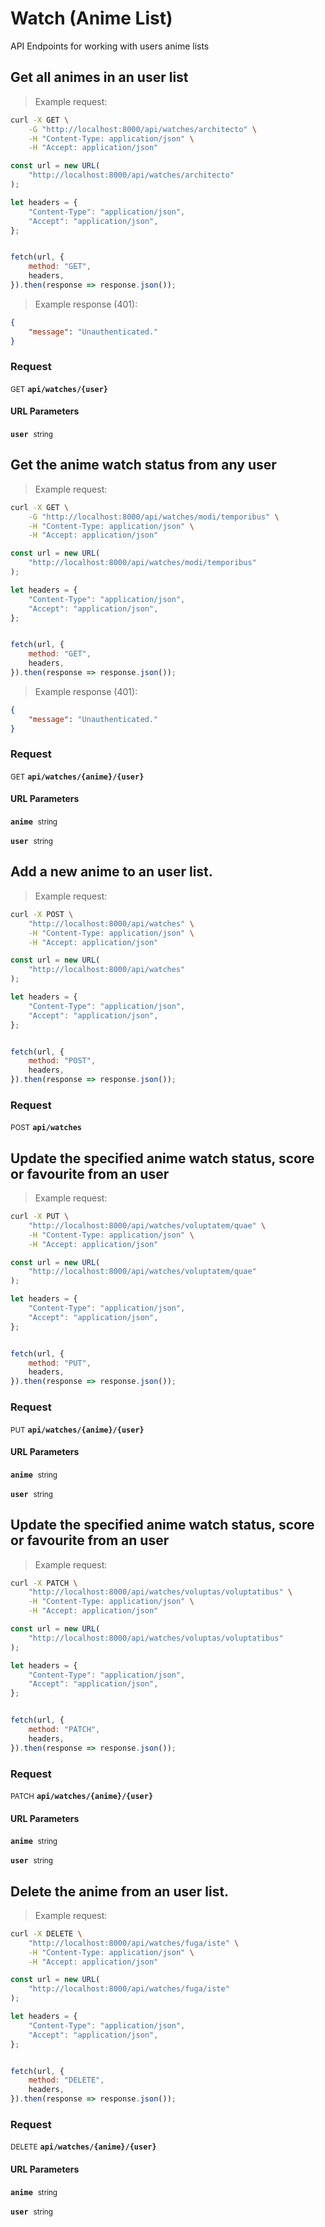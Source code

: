 # Watch (Anime List)

API Endpoints for working with users anime lists

## Get all animes in an user list




> Example request:

```bash
curl -X GET \
    -G "http://localhost:8000/api/watches/architecto" \
    -H "Content-Type: application/json" \
    -H "Accept: application/json"
```

```javascript
const url = new URL(
    "http://localhost:8000/api/watches/architecto"
);

let headers = {
    "Content-Type": "application/json",
    "Accept": "application/json",
};


fetch(url, {
    method: "GET",
    headers,
}).then(response => response.json());
```


> Example response (401):

```json
{
    "message": "Unauthenticated."
}
```
<div id="execution-results-GETapi-watches--user-" hidden>
    <blockquote>Received response<span id="execution-response-status-GETapi-watches--user-"></span>:</blockquote>
    <pre class="json"><code id="execution-response-content-GETapi-watches--user-"></code></pre>
</div>
<div id="execution-error-GETapi-watches--user-" hidden>
    <blockquote>Request failed with error:</blockquote>
    <pre><code id="execution-error-message-GETapi-watches--user-"></code></pre>
</div>
<form id="form-GETapi-watches--user-" data-method="GET" data-path="api/watches/{user}" data-authed="0" data-hasfiles="0" data-headers='{"Content-Type":"application\/json","Accept":"application\/json"}' onsubmit="event.preventDefault(); executeTryOut('GETapi-watches--user-', this);">
<h3>
    Request&nbsp;&nbsp;&nbsp;
    </h3>
<p>
<small class="badge badge-green">GET</small>
 <b><code>api/watches/{user}</code></b>
</p>
<h4 class="fancy-heading-panel"><b>URL Parameters</b></h4>
<p>
<b><code>user</code></b>&nbsp;&nbsp;<small>string</small>  &nbsp;
<input type="text" name="user" data-endpoint="GETapi-watches--user-" data-component="url" required  hidden>
<br>

</p>
</form>


## Get the anime watch status from any user




> Example request:

```bash
curl -X GET \
    -G "http://localhost:8000/api/watches/modi/temporibus" \
    -H "Content-Type: application/json" \
    -H "Accept: application/json"
```

```javascript
const url = new URL(
    "http://localhost:8000/api/watches/modi/temporibus"
);

let headers = {
    "Content-Type": "application/json",
    "Accept": "application/json",
};


fetch(url, {
    method: "GET",
    headers,
}).then(response => response.json());
```


> Example response (401):

```json
{
    "message": "Unauthenticated."
}
```
<div id="execution-results-GETapi-watches--anime---user-" hidden>
    <blockquote>Received response<span id="execution-response-status-GETapi-watches--anime---user-"></span>:</blockquote>
    <pre class="json"><code id="execution-response-content-GETapi-watches--anime---user-"></code></pre>
</div>
<div id="execution-error-GETapi-watches--anime---user-" hidden>
    <blockquote>Request failed with error:</blockquote>
    <pre><code id="execution-error-message-GETapi-watches--anime---user-"></code></pre>
</div>
<form id="form-GETapi-watches--anime---user-" data-method="GET" data-path="api/watches/{anime}/{user}" data-authed="0" data-hasfiles="0" data-headers='{"Content-Type":"application\/json","Accept":"application\/json"}' onsubmit="event.preventDefault(); executeTryOut('GETapi-watches--anime---user-', this);">
<h3>
    Request&nbsp;&nbsp;&nbsp;
    </h3>
<p>
<small class="badge badge-green">GET</small>
 <b><code>api/watches/{anime}/{user}</code></b>
</p>
<h4 class="fancy-heading-panel"><b>URL Parameters</b></h4>
<p>
<b><code>anime</code></b>&nbsp;&nbsp;<small>string</small>  &nbsp;
<input type="text" name="anime" data-endpoint="GETapi-watches--anime---user-" data-component="url" required  hidden>
<br>

</p>
<p>
<b><code>user</code></b>&nbsp;&nbsp;<small>string</small>  &nbsp;
<input type="text" name="user" data-endpoint="GETapi-watches--anime---user-" data-component="url" required  hidden>
<br>

</p>
</form>


## Add a new anime to an user list.




> Example request:

```bash
curl -X POST \
    "http://localhost:8000/api/watches" \
    -H "Content-Type: application/json" \
    -H "Accept: application/json"
```

```javascript
const url = new URL(
    "http://localhost:8000/api/watches"
);

let headers = {
    "Content-Type": "application/json",
    "Accept": "application/json",
};


fetch(url, {
    method: "POST",
    headers,
}).then(response => response.json());
```


<div id="execution-results-POSTapi-watches" hidden>
    <blockquote>Received response<span id="execution-response-status-POSTapi-watches"></span>:</blockquote>
    <pre class="json"><code id="execution-response-content-POSTapi-watches"></code></pre>
</div>
<div id="execution-error-POSTapi-watches" hidden>
    <blockquote>Request failed with error:</blockquote>
    <pre><code id="execution-error-message-POSTapi-watches"></code></pre>
</div>
<form id="form-POSTapi-watches" data-method="POST" data-path="api/watches" data-authed="0" data-hasfiles="0" data-headers='{"Content-Type":"application\/json","Accept":"application\/json"}' onsubmit="event.preventDefault(); executeTryOut('POSTapi-watches', this);">
<h3>
    Request&nbsp;&nbsp;&nbsp;
    </h3>
<p>
<small class="badge badge-black">POST</small>
 <b><code>api/watches</code></b>
</p>
</form>


## Update the specified anime watch status, score or favourite from an user




> Example request:

```bash
curl -X PUT \
    "http://localhost:8000/api/watches/voluptatem/quae" \
    -H "Content-Type: application/json" \
    -H "Accept: application/json"
```

```javascript
const url = new URL(
    "http://localhost:8000/api/watches/voluptatem/quae"
);

let headers = {
    "Content-Type": "application/json",
    "Accept": "application/json",
};


fetch(url, {
    method: "PUT",
    headers,
}).then(response => response.json());
```


<div id="execution-results-PUTapi-watches--anime---user-" hidden>
    <blockquote>Received response<span id="execution-response-status-PUTapi-watches--anime---user-"></span>:</blockquote>
    <pre class="json"><code id="execution-response-content-PUTapi-watches--anime---user-"></code></pre>
</div>
<div id="execution-error-PUTapi-watches--anime---user-" hidden>
    <blockquote>Request failed with error:</blockquote>
    <pre><code id="execution-error-message-PUTapi-watches--anime---user-"></code></pre>
</div>
<form id="form-PUTapi-watches--anime---user-" data-method="PUT" data-path="api/watches/{anime}/{user}" data-authed="0" data-hasfiles="0" data-headers='{"Content-Type":"application\/json","Accept":"application\/json"}' onsubmit="event.preventDefault(); executeTryOut('PUTapi-watches--anime---user-', this);">
<h3>
    Request&nbsp;&nbsp;&nbsp;
    </h3>
<p>
<small class="badge badge-darkblue">PUT</small>
 <b><code>api/watches/{anime}/{user}</code></b>
</p>
<h4 class="fancy-heading-panel"><b>URL Parameters</b></h4>
<p>
<b><code>anime</code></b>&nbsp;&nbsp;<small>string</small>  &nbsp;
<input type="text" name="anime" data-endpoint="PUTapi-watches--anime---user-" data-component="url" required  hidden>
<br>

</p>
<p>
<b><code>user</code></b>&nbsp;&nbsp;<small>string</small>  &nbsp;
<input type="text" name="user" data-endpoint="PUTapi-watches--anime---user-" data-component="url" required  hidden>
<br>

</p>
</form>


## Update the specified anime watch status, score or favourite from an user




> Example request:

```bash
curl -X PATCH \
    "http://localhost:8000/api/watches/voluptas/voluptatibus" \
    -H "Content-Type: application/json" \
    -H "Accept: application/json"
```

```javascript
const url = new URL(
    "http://localhost:8000/api/watches/voluptas/voluptatibus"
);

let headers = {
    "Content-Type": "application/json",
    "Accept": "application/json",
};


fetch(url, {
    method: "PATCH",
    headers,
}).then(response => response.json());
```


<div id="execution-results-PATCHapi-watches--anime---user-" hidden>
    <blockquote>Received response<span id="execution-response-status-PATCHapi-watches--anime---user-"></span>:</blockquote>
    <pre class="json"><code id="execution-response-content-PATCHapi-watches--anime---user-"></code></pre>
</div>
<div id="execution-error-PATCHapi-watches--anime---user-" hidden>
    <blockquote>Request failed with error:</blockquote>
    <pre><code id="execution-error-message-PATCHapi-watches--anime---user-"></code></pre>
</div>
<form id="form-PATCHapi-watches--anime---user-" data-method="PATCH" data-path="api/watches/{anime}/{user}" data-authed="0" data-hasfiles="0" data-headers='{"Content-Type":"application\/json","Accept":"application\/json"}' onsubmit="event.preventDefault(); executeTryOut('PATCHapi-watches--anime---user-', this);">
<h3>
    Request&nbsp;&nbsp;&nbsp;
    </h3>
<p>
<small class="badge badge-purple">PATCH</small>
 <b><code>api/watches/{anime}/{user}</code></b>
</p>
<h4 class="fancy-heading-panel"><b>URL Parameters</b></h4>
<p>
<b><code>anime</code></b>&nbsp;&nbsp;<small>string</small>  &nbsp;
<input type="text" name="anime" data-endpoint="PATCHapi-watches--anime---user-" data-component="url" required  hidden>
<br>

</p>
<p>
<b><code>user</code></b>&nbsp;&nbsp;<small>string</small>  &nbsp;
<input type="text" name="user" data-endpoint="PATCHapi-watches--anime---user-" data-component="url" required  hidden>
<br>

</p>
</form>


## Delete the anime from an user list.




> Example request:

```bash
curl -X DELETE \
    "http://localhost:8000/api/watches/fuga/iste" \
    -H "Content-Type: application/json" \
    -H "Accept: application/json"
```

```javascript
const url = new URL(
    "http://localhost:8000/api/watches/fuga/iste"
);

let headers = {
    "Content-Type": "application/json",
    "Accept": "application/json",
};


fetch(url, {
    method: "DELETE",
    headers,
}).then(response => response.json());
```


<div id="execution-results-DELETEapi-watches--anime---user-" hidden>
    <blockquote>Received response<span id="execution-response-status-DELETEapi-watches--anime---user-"></span>:</blockquote>
    <pre class="json"><code id="execution-response-content-DELETEapi-watches--anime---user-"></code></pre>
</div>
<div id="execution-error-DELETEapi-watches--anime---user-" hidden>
    <blockquote>Request failed with error:</blockquote>
    <pre><code id="execution-error-message-DELETEapi-watches--anime---user-"></code></pre>
</div>
<form id="form-DELETEapi-watches--anime---user-" data-method="DELETE" data-path="api/watches/{anime}/{user}" data-authed="0" data-hasfiles="0" data-headers='{"Content-Type":"application\/json","Accept":"application\/json"}' onsubmit="event.preventDefault(); executeTryOut('DELETEapi-watches--anime---user-', this);">
<h3>
    Request&nbsp;&nbsp;&nbsp;
    </h3>
<p>
<small class="badge badge-red">DELETE</small>
 <b><code>api/watches/{anime}/{user}</code></b>
</p>
<h4 class="fancy-heading-panel"><b>URL Parameters</b></h4>
<p>
<b><code>anime</code></b>&nbsp;&nbsp;<small>string</small>  &nbsp;
<input type="text" name="anime" data-endpoint="DELETEapi-watches--anime---user-" data-component="url" required  hidden>
<br>

</p>
<p>
<b><code>user</code></b>&nbsp;&nbsp;<small>string</small>  &nbsp;
<input type="text" name="user" data-endpoint="DELETEapi-watches--anime---user-" data-component="url" required  hidden>
<br>

</p>
</form>



